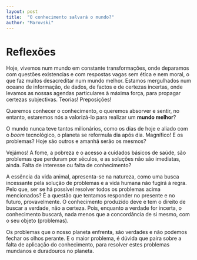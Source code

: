 ```yaml
---
layout: post
title:  "O conhecimento salvará o mundo?"
author: "Marovski"
---
```


# Reflexões

Hoje, vivemos num mundo em constante transformações, onde deparamos com questões existencias e com respostas vagas sem ética e nem moral, o que faz muitos desacreditar num mundo melhor. Estamos mergulhados num oceano de informação, de dados, de factos e de certezas incertas, onde levamos as nossas agendas particulares à máxima força, para propagar certezas subjectivas. Teorias! Preposições!

Queremos conhecer o conhecimento, o queremos absorver e sentir, no entanto, estaremos nós a valorizá-lo para realizar um **mundo melhor**?

O mundo nunca teve tantos milionários, como os dias de hoje e aliado com o  _boom_ tecnológico, o planeta se reformula dia após dia. Magnífico! E os problemas? Hoje são outros e amanhã serão os mesmos?

Vejámos! A fome, a pobreza e o acesso a cuidados básicos de saúde, são problemas que perduram por séculos, e as soluções não são imediatas, ainda. Falta de interesse ou falta de conhecimento?

A essência da vida animal, apresenta-se na natureza, como uma busca incessante pela solução de problemas e a vida humana não fugirá à regra. Pelo que, ser se há possível resolver todos os problemas acima mencionados? É a questão que tentamos responder no presente e no futuro, provavelmente. O conhecimento produzido deve e tem o direito de buscar a verdade, não a certeza. Pois, enquanto a verdade for incerta, o conhecimento buscará, nada menos que a concordância de si mesmo, com o seu objeto (problemas). 

Os problemas que o nosso planeta enfrenta, são verdades e não podemos fechar os olhos perante. E o maior problema, é dúvida que paira sobre a falta de aplicação do conhecimento, para resolver estes problemas mundanos e duradouros no planeta.